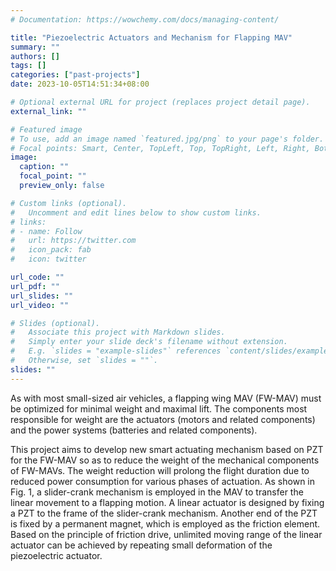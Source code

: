 ```yaml
---
# Documentation: https://wowchemy.com/docs/managing-content/

title: "Piezoelectric Actuators and Mechanism for Flapping MAV"
summary: ""
authors: []
tags: []
categories: ["past-projects"]
date: 2023-10-05T14:51:34+08:00

# Optional external URL for project (replaces project detail page).
external_link: ""

# Featured image
# To use, add an image named `featured.jpg/png` to your page's folder.
# Focal points: Smart, Center, TopLeft, Top, TopRight, Left, Right, BottomLeft, Bottom, BottomRight.
image:
  caption: ""
  focal_point: ""
  preview_only: false

# Custom links (optional).
#   Uncomment and edit lines below to show custom links.
# links:
# - name: Follow
#   url: https://twitter.com
#   icon_pack: fab
#   icon: twitter

url_code: ""
url_pdf: ""
url_slides: ""
url_video: ""

# Slides (optional).
#   Associate this project with Markdown slides.
#   Simply enter your slide deck's filename without extension.
#   E.g. `slides = "example-slides"` references `content/slides/example-slides.md`.
#   Otherwise, set `slides = ""`.
slides: ""
---
```


As with most small-sized air vehicles, a flapping wing MAV (FW-MAV) must be optimized for minimal weight and maximal lift. The components most responsible for weight are the actuators (motors and related components) and the power systems (batteries and related components).

This project aims to develop new smart actuating mechanism based on PZT for the FW-MAV so as to reduce the weight of the mechanical components of FW-MAVs. The weight reduction will prolong the flight duration due to reduced power consumption for various phases of actuation. As shown in Fig. 1, a slider-crank mechanism is employed in the MAV to transfer the linear movement to a flapping motion. A linear actuator is designed by fixing a PZT to the frame of the slider-crank mechanism. Another end of the PZT is fixed by a permanent magnet, which is employed as the friction element. Based on the principle of friction drive, unlimited moving range of the linear actuator can be achieved by repeating small deformation of the piezoelectric actuator.
